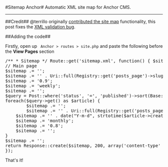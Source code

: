 #Sitemap Anchor#
Automatic XML site map for Anchor CMS.

---
##Credit##
@terrillo originally [contributed the site map](http://terrillo.me/posts/how-to-create-a-seo-sitemap-for-anchor-cms) functionality, this post fixes the [XML validation bug](http://jakebown.com/index.php/posts/how-to-create-a-seo-sitemap-for-anchor-cms-fix).

##Adding the code##

Firstly, open up ` Anchor > routes > site.php` and paste the following before the **View Pages** section
 
<pre>/** * Sitemap */ Route::get('sitemap.xml', function() { $sitemap = ''; $sitemap .= ' ';
// Main page
$sitemap .= '<urlset xmlns="http://www.sitemaps.org/schemas/sitemap/0.9"><url>';
$sitemap .= '<loc>' . Uri::full(Registry::get('posts_page')->slug . '/') . '</loc>';
$sitemap .= '<priority>0.9</priority>';
$sitemap .= '<changefreq>weekly</changefreq>';
$sitemap .= '</url>'; 
$query = Post::where('status', '=', 'published')->sort(Base::table('posts.created'), 'desc');
foreach($query->get() as $article) {
        $sitemap .= '<url>';
        $sitemap .= '<loc>' . Uri::full(Registry::get('posts_page')->slug . '/' . $article->slug) . '</loc>';
    $sitemap .= '<lastmod>' . date("Y-m-d", strtotime($article->created)) .'</lastmod>';
    $sitemap .= '<changefreq>monthly</changefreq>';
    $sitemap .= '<priority>0.8</priority>';
    $sitemap .= '</url>';
}
$sitemap .= '</urlset>';
return Response::create($sitemap, 200, array('content-type' => 'application/xml'));
});</pre>

That's it!